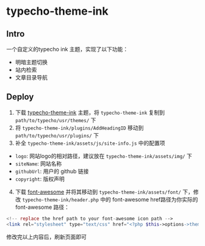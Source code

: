 # typecho-theme-ink

## Intro

一个自定义的typecho ink 主题，实现了以下功能：

- 明暗主题切换
- 站内检索
- 文章目录导航

## Deploy

1. 下载 [typecho-theme-ink](https://github.com/LaytonLee/typecho-theme-ink) 主题，将 `typecho-theme-ink` 复制到 `path/to/typecho/usr/themes/` 下
2. 将 `typecho-theme-ink/plugins/AddHeadingID` 移动到 `path/to/typecho/usr/plugins/` 下
3. 补全 `typecho-theme-ink/assets/js/site-info.js` 中的配置项

- `logo`: 网站logo的相对路径，建议放在 `typecho-theme-ink/assets/img/` 下
- `siteName`: 网站名称
- `githubUrl`: 用户的 github 链接
- `copyright`: 版权声明

4. 下载 [font-awesome](https://fontawesome.com/) 并将其移动到 `typecho-theme-ink/assets/font/` 下，修改 `typecho-theme-ink/header.php` 中的 font-awesome href路径为你实际的 font-awesome 路径：

```php
<!-- replace the href path to your font-awesome icon path -->
<link rel="stylesheet" type="text/css" href="<?php $this->options->themeUrl('assets/font/fontawesome-free-6.5.1-web/css/all.min.css'); ?>" />
```

修改完以上内容后，刷新页面即可



